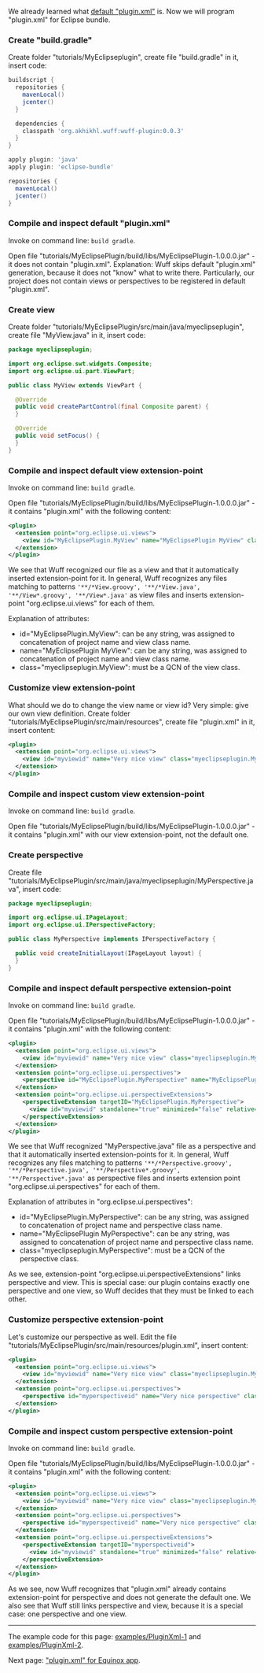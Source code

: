 We already learned what [default "plugin.xml"](Default-plugin.xml) is. Now we will program "plugin.xml" for Eclipse bundle.

### Create "build.gradle"

Create folder "tutorials/MyEclipseplugin", create file "build.gradle" in it, insert code:

```groovy
buildscript {
  repositories {
    mavenLocal()
    jcenter()
  }

  dependencies {
    classpath 'org.akhikhl.wuff:wuff-plugin:0.0.3'
  }
}

apply plugin: 'java'
apply plugin: 'eclipse-bundle'

repositories {
  mavenLocal()
  jcenter()
}
```

### Compile and inspect default "plugin.xml"

Invoke on command line: `build gradle`.

Open file "tutorials/MyEclipsePlugin/build/libs/MyEclipsePlugin-1.0.0.0.jar" - it does not contain "plugin.xml". Explanation: Wuff skips default "plugin.xml" generation, because it does not "know" what to write there. Particularly, our project does not contain views or perspectives to be registered in default "plugin.xml".

### Create view

Create folder "tutorials/MyEclipsePlugin/src/main/java/myeclipseplugin", create file "MyView.java" in it, insert code:

```java
package myeclipseplugin;

import org.eclipse.swt.widgets.Composite;
import org.eclipse.ui.part.ViewPart;

public class MyView extends ViewPart {

  @Override
  public void createPartControl(final Composite parent) {
  }

  @Override
  public void setFocus() {
  }
}
```

### Compile and inspect default view extension-point

Invoke on command line: `build gradle`.

Open file "tutorials/MyEclipsePlugin/build/libs/MyEclipsePlugin-1.0.0.0.jar" - it contains "plugin.xml" with the following content:

```xml
<plugin>
  <extension point="org.eclipse.ui.views">
    <view id="MyEclipsePlugin.MyView" name="MyEclipsePlugin MyView" class="myeclipseplugin.MyView"/>
  </extension>
</plugin>
```

We see that Wuff recognized our file as a view and that it automatically inserted extension-point for it. In general, Wuff recognizes any files matching to patterns `'**/*View.groovy', '**/*View.java', '**/View*.groovy', '**/View*.java'` as view files and inserts extension-point "org.eclipse.ui.views" for each of them.

Explanation of attributes:
- id="MyEclipsePlugin.MyView": can be any string, was assigned to concatenation of project name and view class name.
- name="MyEclipsePlugin MyView": can be any string, was assigned to concatenation of project name and view class name.
- class="myeclipseplugin.MyView": must be a QCN of the view class.

### Customize view extension-point

What should we do to change the view name or view id? Very simple: give our own view definition. Create folder "tutorials/MyEclipsePlugin/src/main/resources", create file "plugin.xml" in it, insert content:

```xml
<plugin>
  <extension point="org.eclipse.ui.views">
    <view id="myviewid" name="Very nice view" class="myeclipseplugin.MyView"/>
  </extension>
</plugin>
```

### Compile and inspect custom view extension-point

Invoke on command line: `build gradle`.

Open file "tutorials/MyEclipsePlugin/build/libs/MyEclipsePlugin-1.0.0.0.jar" - it contains "plugin.xml" with our view extension-point, not the default one.

### Create perspective

Create file "tutorials/MyEclipsePlugin/src/main/java/myeclipseplugin/MyPerspective.java", insert code:

```java
package myeclipseplugin;

import org.eclipse.ui.IPageLayout;
import org.eclipse.ui.IPerspectiveFactory;

public class MyPerspective implements IPerspectiveFactory {

  public void createInitialLayout(IPageLayout layout) {
  }
}
```

### Compile and inspect default perspective extension-point

Invoke on command line: `build gradle`.

Open file "tutorials/MyEclipsePlugin/build/libs/MyEclipsePlugin-1.0.0.0.jar" - it contains "plugin.xml" with the following content:

```xml
<plugin>
  <extension point="org.eclipse.ui.views">
    <view id="myviewid" name="Very nice view" class="myeclipseplugin.MyView"/>
  </extension>
  <extension point="org.eclipse.ui.perspectives">
    <perspective id="MyEclipsePlugin.MyPerspective" name="MyEclipsePlugin MyPerspective" class="myeclipseplugin.MyPerspective"/>
  </extension>
  <extension point="org.eclipse.ui.perspectiveExtensions">
    <perspectiveExtension targetID="MyEclipsePlugin.MyPerspective">
      <view id="myviewid" standalone="true" minimized="false" relative="org.eclipse.ui.editorss" relationship="left"/>
    </perspectiveExtension>
  </extension>
</plugin>
```

We see that Wuff recognized "MyPerspective.java" file as a perspective and that it automatically inserted extension-points for it. In general, Wuff recognizes any files matching to patterns `'**/*Perspective.groovy', '**/*Perspective.java', '**/Perspective*.groovy', '**/Perspective*.java'` as perspective files and inserts extension point "org.eclipse.ui.perspectives" for each of them.

Explanation of attributes in "org.eclipse.ui.perspectives":
- id="MyEclipsePlugin.MyPerspective": can be any string, was assigned to concatenation of project name and perspective class name.
- name="MyEclipsePlugin MyPerspective": can be any string, was assigned to concatenation of project name and perspective class name.
- class="myeclipseplugin.MyPerspective": must be a QCN of the perspective class.

As we see, extension-point "org.eclipse.ui.perspectiveExtensions" links perspective and view. This is special case: our plugin contains exactly one perspective and one view, so Wuff decides that they must be linked to each other.

### Customize perspective extension-point

Let's customize our perspective as well. Edit the file "tutorials/MyEclipsePlugin/src/main/resources/plugin.xml", insert content:

```xml
<plugin>
  <extension point="org.eclipse.ui.views">
    <view id="myviewid" name="Very nice view" class="myeclipseplugin.MyView"/>
  </extension>
  <extension point="org.eclipse.ui.perspectives">
    <perspective id="myperspectiveid" name="Very nice perspective" class="myeclipseplugin.MyPerspective"/>
  </extension>
</plugin>
```
### Compile and inspect custom perspective extension-point

Invoke on command line: `build gradle`.

Open file "tutorials/MyEclipsePlugin/build/libs/MyEclipsePlugin-1.0.0.0.jar" - it contains "plugin.xml" with the following content:

```xml
<plugin>
  <extension point="org.eclipse.ui.views">
    <view id="myviewid" name="Very nice view" class="myeclipseplugin.MyView"/>
  </extension>
  <extension point="org.eclipse.ui.perspectives">
    <perspective id="myperspectiveid" name="Very nice perspective" class="myeclipseplugin.MyPerspective"/>
  </extension>
  <extension point="org.eclipse.ui.perspectiveExtensions">
    <perspectiveExtension targetID="myperspectiveid">
      <view id="myviewid" standalone="true" minimized="false" relative="org.eclipse.ui.editorss" relationship="left"/>
    </perspectiveExtension>
  </extension>
</plugin>
```

As we see, now Wuff recognizes that "plugin.xml" already contains extension-point for perspective and does not generate the default one. We also see that Wuff still links perspective and view, because it is a special case: one perspective and one view.

---

The example code for this page: [examples/PluginXml-1](../tree/master/examples/PluginXml-1) and [examples/PluginXml-2](../tree/master/examples/PluginXml-2).

Next page: ["plugin.xml" for Equinox app](Plugin.xml-for-eclipse-equinox-app).